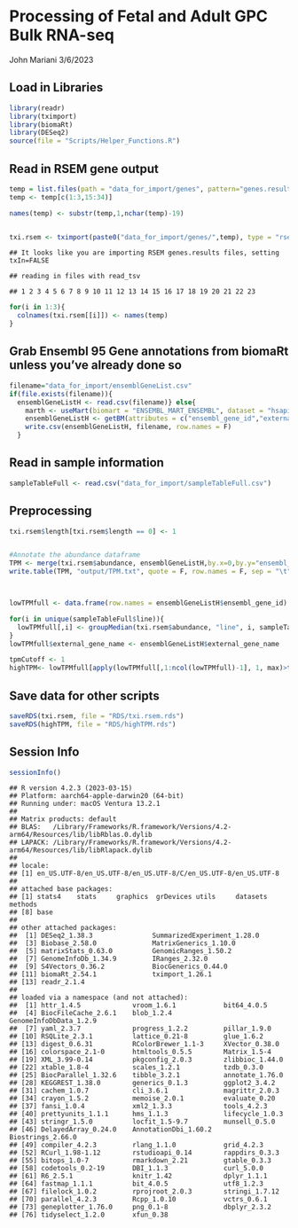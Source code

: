 Processing of Fetal and Adult GPC Bulk RNA-seq
================
John Mariani
3/6/2023

## Load in Libraries

``` r
library(readr)
library(tximport)
library(biomaRt)
library(DESeq2)
source(file = "Scripts/Helper_Functions.R")
```

## Read in RSEM gene output

``` r
temp = list.files(path = "data_for_import/genes", pattern="genes.results")
temp <- temp[c(1:3,15:34)]

names(temp) <- substr(temp,1,nchar(temp)-19)


txi.rsem <- tximport(paste0("data_for_import/genes/",temp), type = "rsem")
```

    ## It looks like you are importing RSEM genes.results files, setting txIn=FALSE

    ## reading in files with read_tsv

    ## 1 2 3 4 5 6 7 8 9 10 11 12 13 14 15 16 17 18 19 20 21 22 23

``` r
for(i in 1:3){
  colnames(txi.rsem[[i]]) <- names(temp)
}
```

## Grab Ensembl 95 Gene annotations from biomaRt unless you’ve already done so

``` r
filename="data_for_import/ensemblGeneList.csv"
if(file.exists(filename)){
  ensemblGeneListH <- read.csv(filename)} else{
    marth <- useMart(biomart = "ENSEMBL_MART_ENSEMBL", dataset = "hsapiens_gene_ensembl", host = 'http://jan2019.archive.ensembl.org/', ensemblRedirect = T)
    ensemblGeneListH <- getBM(attributes = c("ensembl_gene_id","external_gene_name", "gene_biotype", "description"), filters = "ensembl_gene_id",values = row.names(txi.rsem$counts), mart = marth)
    write.csv(ensemblGeneListH, filename, row.names = F)
  }
```

## Read in sample information

``` r
sampleTableFull <- read.csv("data_for_import/sampleTableFull.csv")
```

## Preprocessing

``` r
txi.rsem$length[txi.rsem$length == 0] <- 1


#Annotate the abundance dataframe
TPM <- merge(txi.rsem$abundance, ensemblGeneListH,by.x=0,by.y="ensembl_gene_id")
write.table(TPM, "output/TPM.txt", quote = F, row.names = F, sep = "\t")



lowTPMfull <- data.frame(row.names = ensemblGeneListH$ensembl_gene_id)

for(i in unique(sampleTableFull$line)){
  lowTPMfull[,i] <- groupMedian(txi.rsem$abundance, "line", i, sampleTableFull)
}
lowTPMfull$external_gene_name <- ensemblGeneListH$external_gene_name

tpmCutoff <- 1
highTPM<- lowTPMfull[apply(lowTPMfull[,1:ncol(lowTPMfull)-1], 1, max)>tpmCutoff, ]
```

## Save data for other scripts

``` r
saveRDS(txi.rsem, file = "RDS/txi.rsem.rds")
saveRDS(highTPM, file = "RDS/highTPM.rds")
```

## Session Info

``` r
sessionInfo()
```

    ## R version 4.2.3 (2023-03-15)
    ## Platform: aarch64-apple-darwin20 (64-bit)
    ## Running under: macOS Ventura 13.2.1
    ## 
    ## Matrix products: default
    ## BLAS:   /Library/Frameworks/R.framework/Versions/4.2-arm64/Resources/lib/libRblas.0.dylib
    ## LAPACK: /Library/Frameworks/R.framework/Versions/4.2-arm64/Resources/lib/libRlapack.dylib
    ## 
    ## locale:
    ## [1] en_US.UTF-8/en_US.UTF-8/en_US.UTF-8/C/en_US.UTF-8/en_US.UTF-8
    ## 
    ## attached base packages:
    ## [1] stats4    stats     graphics  grDevices utils     datasets  methods  
    ## [8] base     
    ## 
    ## other attached packages:
    ##  [1] DESeq2_1.38.3               SummarizedExperiment_1.28.0
    ##  [3] Biobase_2.58.0              MatrixGenerics_1.10.0      
    ##  [5] matrixStats_0.63.0          GenomicRanges_1.50.2       
    ##  [7] GenomeInfoDb_1.34.9         IRanges_2.32.0             
    ##  [9] S4Vectors_0.36.2            BiocGenerics_0.44.0        
    ## [11] biomaRt_2.54.1              tximport_1.26.1            
    ## [13] readr_2.1.4                
    ## 
    ## loaded via a namespace (and not attached):
    ##  [1] httr_1.4.5             vroom_1.6.1            bit64_4.0.5           
    ##  [4] BiocFileCache_2.6.1    blob_1.2.4             GenomeInfoDbData_1.2.9
    ##  [7] yaml_2.3.7             progress_1.2.2         pillar_1.9.0          
    ## [10] RSQLite_2.3.1          lattice_0.21-8         glue_1.6.2            
    ## [13] digest_0.6.31          RColorBrewer_1.1-3     XVector_0.38.0        
    ## [16] colorspace_2.1-0       htmltools_0.5.5        Matrix_1.5-4          
    ## [19] XML_3.99-0.14          pkgconfig_2.0.3        zlibbioc_1.44.0       
    ## [22] xtable_1.8-4           scales_1.2.1           tzdb_0.3.0            
    ## [25] BiocParallel_1.32.6    tibble_3.2.1           annotate_1.76.0       
    ## [28] KEGGREST_1.38.0        generics_0.1.3         ggplot2_3.4.2         
    ## [31] cachem_1.0.7           cli_3.6.1              magrittr_2.0.3        
    ## [34] crayon_1.5.2           memoise_2.0.1          evaluate_0.20         
    ## [37] fansi_1.0.4            xml2_1.3.3             tools_4.2.3           
    ## [40] prettyunits_1.1.1      hms_1.1.3              lifecycle_1.0.3       
    ## [43] stringr_1.5.0          locfit_1.5-9.7         munsell_0.5.0         
    ## [46] DelayedArray_0.24.0    AnnotationDbi_1.60.2   Biostrings_2.66.0     
    ## [49] compiler_4.2.3         rlang_1.1.0            grid_4.2.3            
    ## [52] RCurl_1.98-1.12        rstudioapi_0.14        rappdirs_0.3.3        
    ## [55] bitops_1.0-7           rmarkdown_2.21         gtable_0.3.3          
    ## [58] codetools_0.2-19       DBI_1.1.3              curl_5.0.0            
    ## [61] R6_2.5.1               knitr_1.42             dplyr_1.1.1           
    ## [64] fastmap_1.1.1          bit_4.0.5              utf8_1.2.3            
    ## [67] filelock_1.0.2         rprojroot_2.0.3        stringi_1.7.12        
    ## [70] parallel_4.2.3         Rcpp_1.0.10            vctrs_0.6.1           
    ## [73] geneplotter_1.76.0     png_0.1-8              dbplyr_2.3.2          
    ## [76] tidyselect_1.2.0       xfun_0.38
